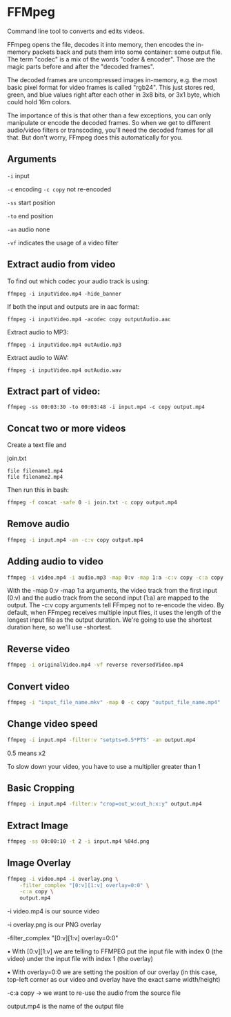 # FFMpeg

Command line tool to converts and edits videos.

FFmpeg opens the file, decodes it into memory, then encodes the in-memory packets back and puts them into some container: some output file. The term "codec" is a mix of the words "coder & encoder". Those are the magic parts before and after the "decoded frames".

The decoded frames are uncompressed images in-memory, e.g. the most basic pixel format for video frames is called "rgb24". This just stores red, green, and blue values right after each other in 3x8 bits, or 3x1 byte, which could hold 16m colors.

The importance of this is that other than a few exceptions, you can only manipulate or encode the decoded frames. So when we get to different audio/video filters or transcoding, you'll need the decoded frames for all that. But don't worry, FFmpeg does this automatically for you.


## Arguments

```-i``` input

```-c``` encoding  ```-c copy``` not re-encoded

```-ss``` start position

```-to``` end position

```-an``` audio none

```-vf``` indicates the usage of a video filter


## Extract audio from video

To find out which codec your audio track is using:

```ffmpeg -i inputVideo.mp4 -hide_banner```

If both the input and outputs are in aac format:

```ffmpeg -i inputVideo.mp4 -acodec copy outputAudio.aac```

Extract audio to MP3:

```ffmpeg -i inputVideo.mp4 outAudio.mp3```

Extract audio to WAV:

```ffmpeg -i inputVideo.mp4 outAudio.wav```


## Extract part of video:

```ffmpeg -ss 00:03:30 -to 00:03:48 -i input.mp4 -c copy output.mp4```


## Concat two or more videos

Create a text file and 

join.txt

```
file filename1.mp4
file filename2.mp4
```

Then run this in bash:
 
```bash
ffmpeg -f concat -safe 0 -i join.txt -c copy output.mp4
```

## Remove audio

```bash
ffmpeg -i input.mp4 -an -c:v copy output.mp4
```

## Adding audio to video

```bash
ffmpeg -i video.mp4 -i audio.mp3 -map 0:v -map 1:a -c:v copy -c:a copy -shortest output.mp4
```
With the -map 0:v -map 1:a arguments, the video track from the first input (0:v) and the audio track from the second input (1:a) are mapped to the output.
The -c:v copy arguments tell FFmpeg not to re-encode the video.
By default, when FFmpeg receives multiple input files, it uses the length of the longest input file as the output duration. We're going to use the shortest duration here, so we'll use -shortest.

## Reverse video

```bash
ffmpeg -i originalVideo.mp4 -vf reverse reversedVideo.mp4
```

## Convert video

```bash
ffmpeg -i "input_file_name.mkv" -map 0 -c copy "output_file_name.mp4"
```

## Change video speed

```bash
ffmpeg -i input.mp4 -filter:v "setpts=0.5*PTS" -an output.mp4
```

0.5 means x2

To slow down your video, you have to use a multiplier greater than 1


## Basic Cropping 

```bash
ffmpeg -i input.mp4 -filter:v "crop=out_w:out_h:x:y" output.mp4
```


## Extract Image

```bash
ffmpeg -ss 00:00:10 -t 2 -i input.mp4 %04d.png
```


## Image Overlay

```bash
ffmpeg -i video.mp4 -i overlay.png \
	-filter_complex "[0:v][1:v] overlay=0:0" \
	-c:a copy \
	output.mp4
```

-i video.mp4 is our source video

-i overlay.png is our PNG overlay

-filter_complex "[0:v][1:v] overlay=0:0"

• With [0:v][1:v] we are telling to FFMPEG put the input file with index 0 (the video) under the input file with index 1 (the overlay)

• With overlay=0:0 we are setting the position of our overlay (in this case, top-left corner as our video and overlay have the exact same width/height)

-c:a copy  → we want to re-use the audio from the source file

output.mp4  is the name of the output file
